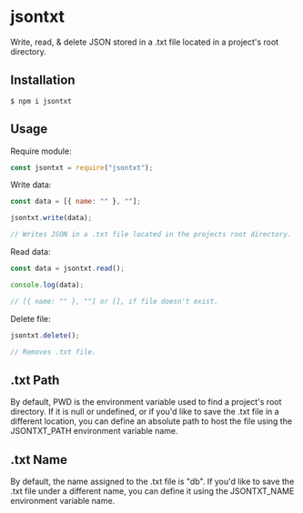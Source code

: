 # jsontxt

Write, read, & delete JSON stored in a .txt file located in a project's root directory.

## Installation

```
$ npm i jsontxt
```

## Usage

Require module:

```javascript
const jsontxt = require("jsontxt");
```

Write data:

```javascript
const data = [{ name: "" }, ""];

jsontxt.write(data);

// Writes JSON in a .txt file located in the projects root directory.
```

Read data:

```javascript
const data = jsontxt.read();

console.log(data);

// [{ name: "" }, ""] or [], if file doesn't exist.
```

Delete file:

```javascript
jsontxt.delete();

// Removes .txt file.
```

## .txt Path

By default, PWD is the environment variable used to find a project's root directory. If it is null or undefined, or if you'd like to save the .txt file in a different location, you can define an absolute path to host the file using the JSONTXT_PATH environment variable name.

## .txt Name

By default, the name assigned to the .txt file is "db". If you'd like to save the .txt file under a different name, you can define it using the JSONTXT_NAME environment variable name.
